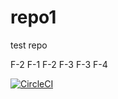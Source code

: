 # repo1
test repo

F-2 F-1
F-2
F-3 F-3
F-4

[![CircleCI](https://circleci.com/gh/sorinjulean/repo1.svg?style=svg)](https://circleci.com/gh/sorinjulean/repo1)
